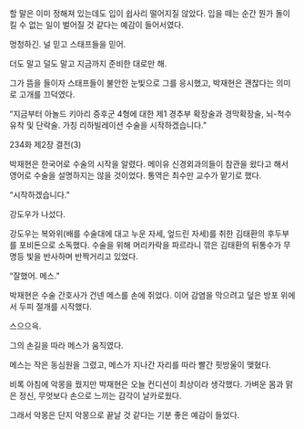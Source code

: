 할 말은 이미 정해져 있는데도 입이 쉽사리 떨어지질 않았다. 입을 떼는 순간 뭔가 돌이킬 수 없는 일이 벌어질 것 같다는 예감이 들어서였다.

멍청하긴. 널 믿고 스태프들을 믿어.

더도 말고 덜도 말고 지금까지 준비한 대로만 해.

그가 뜸을 들이자 스태프들이 불안한 눈빛으로 그를 응시했고, 박재현은 괜찮다는 의미로 고개를 끄덕였다.

“지금부터 아놀드 키아리 증후군 4형에 대한 제1 경추부 확장술과 경막확장술, 뇌-척수 유착 및 단락술. 가칭 리하빌레이션 수술을 시작하겠습니다.”

234화 제2장 결전(3)

박재현은 한국어로 수술의 시작을 알렸다. 메이유 신경외과의들이 참관을 왔다고 해서 영어로 수술을 설명하지는 않을 것이었다. 통역은 최수만 교수가 맡기로 했다.

“시작하겠습니다.”

강도우가 나섰다.

강도우는 복와위(배를 수술대에 대고 누운 자세, 엎드린 자세)를 취한 김태환의 후두부를 포비돈으로 소독했다. 수술을 위해 머리카락을 파르라니 깎은 김태환의 뒤통수가 무명등 빛을 반사하며 반짝거리고 있었다.

“잘했어. 메스.”

박재현은 수술 간호사가 건넨 메스를 손에 쥐었다. 이어 감염을 막으려고 덮은 방포 위에서 두피 절개를 시작했다.

스으으윽.

그의 손길을 따라 메스가 움직였다.

메스는 작은 동심원을 그렸고, 메스가 지나간 자리를 따라 빨간 핏방울이 맺혔다.

비록 아침에 악몽을 꿨지만 박재현은 오늘 컨디션이 최상이라 생각했다. 가벼운 몸과 맑은 정신, 무엇보다 손으로 느끼는 감각이 날카로웠다.

그래서 악몽은 단지 악몽으로 끝날 것 같다는 기분 좋은 예감이 들었다.